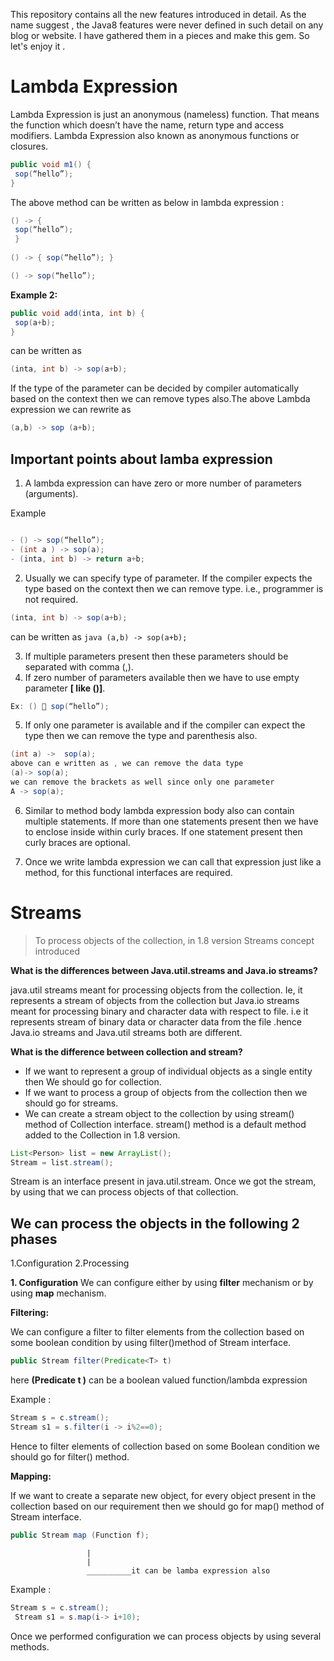 This repository contains all the new features introduced in detail. As the name suggest , the Java8 features were never defined in such detail on any blog or website. I have gathered them in a pieces and make this gem. So let's enjoy it .


# Lambda Expression

Lambda Expression is just an anonymous (nameless) function. That means the function which
doesn’t have the name, return type and access modifiers. Lambda Expression also known as anonymous functions or closures.

```java
public void m1() {
 sop(“hello”);
}
```
The above method can be written as below in lambda expression :

```java
() -> {
 sop(“hello”);
 }
 
() -> { sop(“hello”); }

() -> sop(“hello”);
```

**Example 2:**

```java
public void add(inta, int b) {
 sop(a+b);
}
```
can be written as 

```java
(inta, int b) -> sop(a+b);
```

If the type of the parameter can be decided by compiler automatically based on the context then
we can remove types also.The above Lambda expression we can rewrite as 

```java
(a,b) -> sop (a+b);
```

## Important points about lamba expression

1. A lambda expression can have zero or more number of parameters (arguments).

Example

```java

- () -> sop(“hello”);
- (int a ) -> sop(a);
- (inta, int b) -> return a+b;
```
2. Usually we can specify type of parameter. If the compiler expects the type based on the context
then we can remove type. i.e., programmer is not required.

```java
(inta, int b) -> sop(a+b);
 ```
can be written as ```java (a,b) -> sop(a+b); ```

3. If multiple parameters present then these parameters should be separated with comma (,).
4. If zero number of parameters available then we have to use empty parameter **[ like ()]**.
```java
Ex: ()  sop(“hello”);
```
5. If only one parameter is available and if the compiler can expect the type then we can remove the
type and parenthesis also.

```java 
(int a) ->  sop(a);
above can e written as , we can remove the data type  
(a)-> sop(a);
we can remove the brackets as well since only one parameter
A -> sop(a);
```
6. Similar to method body lambda expression body also can contain multiple statements. If more
than one statements present then we have to enclose inside within curly braces. If one statement
present then curly braces are optional.

7. Once we write lambda expression we can call that expression just like a method, for this
functional interfaces are required.






# Streams

>To process objects of the collection, in 1.8 version Streams concept introduced

**What is the differences between Java.util.streams and Java.io streams?**

java.util streams meant for processing objects from the collection. Ie, it represents a stream of objects
from the collection but Java.io streams meant for processing binary and character data with respect to
file. i.e it represents stream of binary data or character data from the file .hence Java.io streams and
Java.util streams both are different.

**What is the difference between collection and stream?**

- If we want to represent a group of individual objects as a single entity then We should go for
collection.
- If we want to process a group of objects from the collection then we should go for streams.
- We can create a stream object to the collection by using stream() method of Collection interface.
stream() method is a default method added to the Collection in 1.8 version.
```java
List<Person> list = new ArrayList();
Stream = list.stream();
```
Stream is an interface present in java.util.stream. Once we got the stream, by using that we can
process objects of that collection.


## We can process the objects in the following 2 phases

1.Configuration
2.Processing

**1. Configuration**
We can configure either by using **filter** mechanism or by using **map** mechanism.

**Filtering:**

We can configure a filter to filter elements from the collection based on some boolean condition by using filter()method of Stream interface.

```java
public Stream filter(Predicate<T> t)
 ```
 
here **(Predicate<T > t )** can be a boolean valued function/lambda expression

Example :

```java
Stream s = c.stream();
Stream s1 = s.filter(i -> i%2==0);
```

Hence to filter elements of collection based on some Boolean condition we should go for filter()
method.

**Mapping:**

If we want to create a separate new object, for every object present in the collection based on our
requirement then we should go for map() method of Stream interface.

```java
public Stream map (Function f);
```
                     |
                     |
                     __________it can be lamba expression also
                     
Example :

```java
Stream s = c.stream();
 Stream s1 = s.map(i-> i+10);
 ```
 
Once we performed configuration we can process objects by using several methods.


